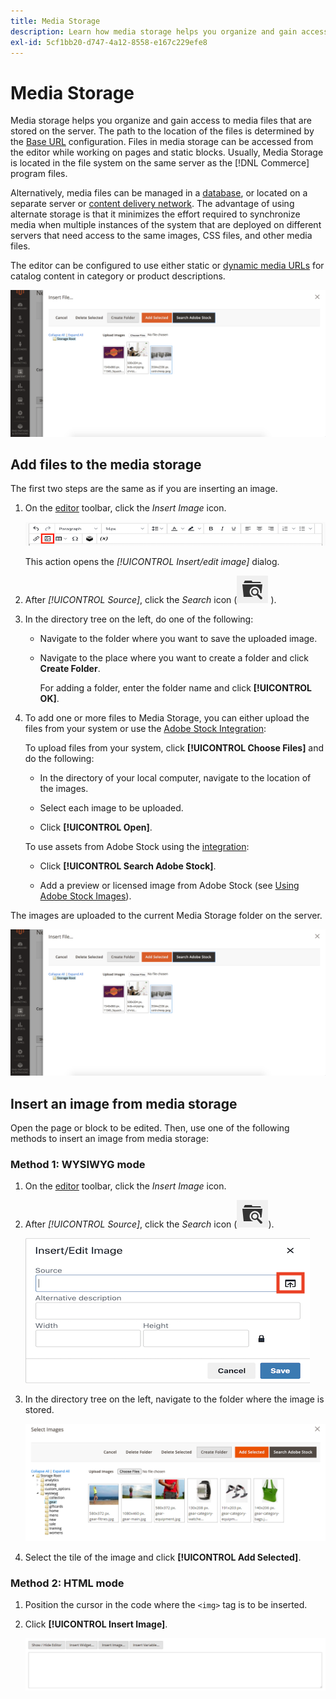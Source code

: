 ```yaml
---
title: Media Storage
description: Learn how media storage helps you organize and gain access to Commerce media files that are stored on the server.
exl-id: 5cf1bb20-d747-4a12-8558-e167c229efe8
---
```

# Media Storage

Media storage helps you organize and gain access to media files that are stored on the server. The path to the location of the files is determined by the [Base URL](https://docs.magento.com/user-guide/stores/store-urls.html) configuration. Files in media storage can be accessed from the editor while working on pages and static blocks. Usually, Media Storage is located in the file system on the same server as the [!DNL Commerce] program files.

Alternatively, media files can be managed in a [database](media-storage-database.md), or located on a separate server or [content delivery network](media-storage-content-delivery-network.md). The advantage of using alternate storage is that it minimizes the effort required to synchronize media when multiple instances of the system that are deployed on different servers that need access to the same images, CSS files, and other media files.

The editor can be configured to use either static or [dynamic media URLs](https://docs.magento.com/user-guide/catalog/catalog-urls-dynamic-media.html) for catalog content in category or product descriptions.

![[!DNL Commerce] Media Storage](./assets/media-storage.png)<!-- zoom -->

## Add files to the media storage

The first two steps are the same as if you are inserting an image.

1. On the [editor](editor.md) toolbar, click the _Insert Image_ icon.

   ![Insert Image icon](./assets/editor-toolbar-image-button.png)<!-- zoom -->

   This action opens the _[!UICONTROL Insert/edit image]_ dialog.

1. After _[!UICONTROL Source]_, click the _Search_ icon (![Search icon](./assets/media-gallery-icon-browse.png) <!-- {: width="20px"} -->).

1. In the directory tree on the left, do one of the following:

   - Navigate to the folder where you want to save the uploaded image.

   - Navigate to the place where you want to create a folder and click **Create Folder**.

      For adding a folder, enter the folder name and click **[!UICONTROL OK]**.

1. To add one or more files to Media Storage, you can either upload the files from your system or use the [Adobe Stock Integration](adobe-stock.md):

   To upload files from your system, click **[!UICONTROL Choose Files]** and do the following:

      - In the directory of your local computer, navigate to the location of the images.

      - Select each image to be uploaded.

      - Click **[!UICONTROL Open]**.

   To use assets from Adobe Stock using the [integration](adobe-stock.md):

      - Click **[!UICONTROL Search Adobe Stock]**.

      - Add a preview or licensed image from Adobe Stock (see [Using Adobe Stock Images](adobe-stock-manage.md)).

The images are uploaded to the current Media Storage folder on the server.

![Media Storage](./assets/media-storage.png)<!-- zoom -->

## Insert an image from media storage

Open the page or block to be edited. Then, use one of the following methods to insert an image from media storage:

### Method 1: WYSIWYG mode

1. On the [editor](editor.md) toolbar, click the _Insert Image_ icon.

1. After _[!UICONTROL Source]_, click the _Search_ icon (![Search icon](./assets/media-gallery-icon-browse.png)<!-- {: width="20px"} -->).

   ![Selecting the search icon](./assets/editor-dialog-insert-image.png)<!-- zoom -->

1. In the directory tree on the left, navigate to the folder where the image is stored.

   ![Navigating to the image file](./assets/media-storage-insert-file.png)<!-- zoom -->

1. Select the tile of the image and click **[!UICONTROL Add Selected]**.

### Method 2: HTML mode

1. Position the cursor in the code where the `<img>` tag is to be inserted.

1. Click **[!UICONTROL Insert Image]**.

   ![Insert Image (HTML Mode)](./assets/editor-html-mode-insert-image.png)<!-- zoom -->
